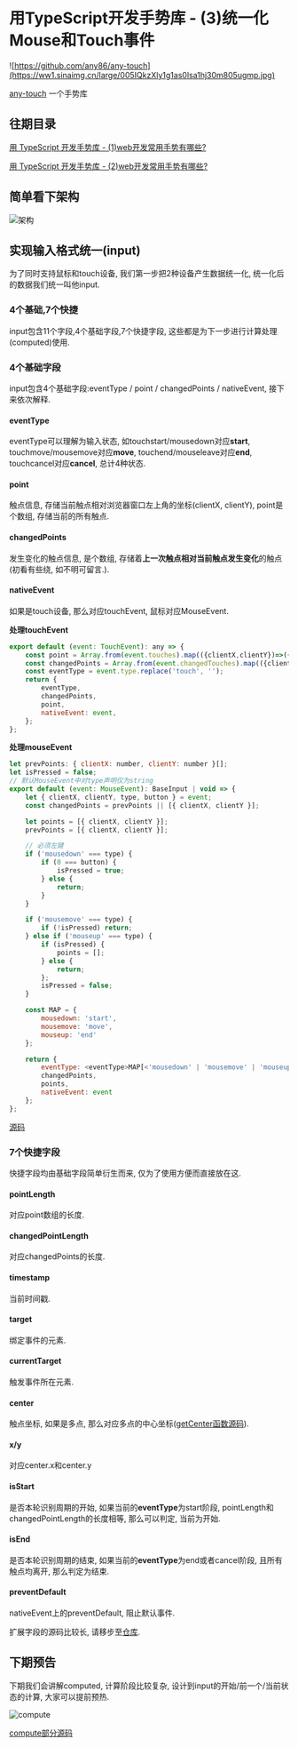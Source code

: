 # 用TypeScript开发手势库 - (3)统一化Mouse和Touch事件
![https://github.com/any86/any-touch](https://ww1.sinaimg.cn/large/005IQkzXly1g1as0lsa1hj30m805ugmp.jpg)

 [any-touch](https://github.com/any86/any-touch) 一个手势库

## 往期目录
[用 TypeScript 开发手势库 - (1)web开发常用手势有哪些?](https://juejin.im/post/5c8fc2105188252d72550acf)

[用 TypeScript 开发手势库 - (2)web开发常用手势有哪些?](https://juejin.im/post/5c939c956fb9a0710a1bc90c)

## 简单看下架构
![架构](https://ws1.sinaimg.cn/large/005IQkzXly1g1e7e5pm0tj30o20aegmc.jpg)

## 实现输入格式统一(input)
为了同时支持鼠标和touch设备, 我们第一步把2种设备产生数据统一化, 统一化后的数据我们统一叫他input.

### 4个基础,7个快捷
input包含11个字段,4个基础字段,7个快捷字段, 这些都是为下一步进行计算处理(computed)使用.

### 4个基础字段
input包含4个基础字段:eventType / point / changedPoints / nativeEvent, 接下来依次解释.

#### eventType
eventType可以理解为输入状态, 如touchstart/mousedown对应**start**, touchmove/mousemove对应**move**, touchend/mouseleave对应**end**, touchcancel对应**cancel**, 总计4种状态.

#### point
触点信息, 存储当前触点相对浏览器窗口左上角的坐标(clientX, clientY), point是个数组, 存储当前的所有触点.

#### changedPoints
发生变化的触点信息, 是个数组, 存储着**上一次触点相对当前触点发生变化**的触点(初看有些绕, 如不明可留言.).

#### nativeEvent
如果是touch设备, 那么对应touchEvent, 鼠标对应MouseEvent.

**处理touchEvent**
```javascript
export default (event: TouchEvent): any => {
    const point = Array.from(event.touches).map(({clientX,clientY})=>({clientX,clientY}));
    const changedPoints = Array.from(event.changedTouches).map(({clientX,clientY})=>({clientX,clientY}));
    const eventType = event.type.replace('touch', '');
    return {
        eventType,
        changedPoints,
        point,
        nativeEvent: event,
    };
}; 
```
**处理mouseEvent**
```javascript
let prevPoints: { clientX: number, clientY: number }[];
let isPressed = false;
// 默认MouseEvent中对type声明仅为string
export default (event: MouseEvent): BaseInput | void => {
    let { clientX, clientY, type, button } = event;
    const changedPoints = prevPoints || [{ clientX, clientY }];

    let points = [{ clientX, clientY }];
    prevPoints = [{ clientX, clientY }];

    // 必须左键
    if ('mousedown' === type) {
        if (0 === button) {
            isPressed = true;
        } else {
            return;
        }
    }

    if ('mousemove' === type) {
        if (!isPressed) return;
    } else if ('mouseup' === type) {
        if (isPressed) {
            points = [];
        } else {
            return;
        };
        isPressed = false;
    }

    const MAP = {
        mousedown: 'start',
        mousemove: 'move',
        mouseup: 'end'
    };

    return {
        eventType: <eventType>MAP[<'mousedown' | 'mousemove' | 'mouseup'>type],
        changedPoints,
        points,
        nativeEvent: event
    };
}; 
```

[源码](https://github.com/any86/any-touch/tree/master/src/input/adapters)


### 7个快捷字段
快捷字段均由基础字段简单衍生而来, 仅为了使用方便而直接放在这.

#### pointLength
对应point数组的长度.

#### changedPointLength
对应changedPoints的长度.

#### timestamp
当前时间戳.


#### target
绑定事件的元素.

#### currentTarget
触发事件所在元素.

#### center
触点坐标, 如果是多点, 那么对应多点的中心坐标([getCenter函数源码](https://github.com/any86/any-touch/blob/master/src/vector.ts#L74)).

#### x/y
对应center.x和center.y

#### isStart
是否本轮识别周期的开始, 如果当前的**eventType**为start阶段, pointLength和changedPointLength的长度相等, 那么可以判定, 当前为开始.

#### isEnd
是否本轮识别周期的结束, 如果当前的**eventType**为end或者cancel阶段, 且所有触点均离开, 那么判定为结束.

#### preventDefault
nativeEvent上的preventDefault, 阻止默认事件.


扩展字段的源码比较长, 请移步至[仓库](https://github.com/any86/any-touch/blob/master/src/input/create.ts).

## 下期预告
下期我们会讲解computed, 计算阶段比较复杂, 设计到input的开始/前一个/当前状态的计算, 大家可以提前预热.

![compute](https://ws1.sinaimg.cn/large/005IQkzXly1g1ea8jzk45j307j07pq2w.jpg)

[compute部分源码](https://github.com/any86/any-touch/tree/master/src/compute)

